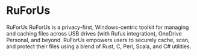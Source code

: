 # RuForUs
RuForUs RuForUs is a privacy-first, Windows-centric toolkit for managing and caching files across USB drives (with Rufus integration), OneDrive Personal, and beyond. RuForUs empowers users to securely cache, scan, and protect their files using a blend of Rust, C, Perl, Scala, and C# utilities.

